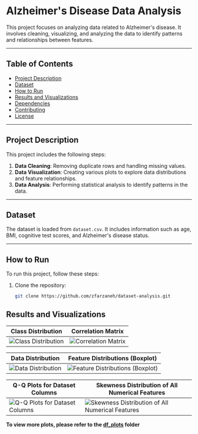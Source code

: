 # Alzheimer's Disease Data Analysis

This project focuses on analyzing data related to Alzheimer's disease. It involves cleaning, visualizing, and analyzing the data to identify patterns and relationships between features.

---

## Table of Contents
- [Project Description](#project-description)
- [Dataset](#dataset)
- [How to Run](#how-to-run)
- [Results and Visualizations](#results-and-visualizations)
- [Dependencies](#dependencies)
- [Contributing](#contributing)
- [License](#license)

---

## Project Description
This project includes the following steps:
1. **Data Cleaning**: Removing duplicate rows and handling missing values.
2. **Data Visualization**: Creating various plots to explore data distributions and feature relationships.
3. **Data Analysis**: Performing statistical analysis to identify patterns in the data.

---

## Dataset
The dataset is loaded from `dataset.csv`. It includes information such as age, BMI, cognitive test scores, and Alzheimer's disease status.

---

## How to Run
To run this project, follow these steps:

1. Clone the repository:
   ```bash
   git clone https://github.com/zfarzaneh/dataset-analysis.git

## Results and Visualizations

| **Class Distribution** | **Correlation Matrix** |
|------------------------|------------------------|
| ![Class Distribution](df_plots/Figure_10.png) | ![Correlation Matrix](df_plots/Figure_5.png) |

| **Data Distribution** | **Feature Distributions (Boxplot)** |
|-----------------------|-------------------------------------|
| ![Data Distribution](df_plots/Figure_11.png) | ![Feature Distributions (Boxplot)](df_plots/Figure_8.png) |

| **Q-Q Plots for Dataset Columns** | **Skewness Distribution of All Numerical Features** |
|-----------------------------------|----------------------------------------------------|
| ![Q-Q Plots for Dataset Columns](df_plots/Figure_3.png) | ![Skewness Distribution of All Numerical Features](df_plots/Figure_2.png) |


**To view more plots, please refer to the [df_plots](df_plots/) folder**


